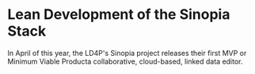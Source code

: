 # Lean Development of the Sinopia Stack

In April of this year, the LD4P's Sinopia project releases their first MVP or 
Minimum Viable Producta collaborative, cloud-based, linked data editor.  


